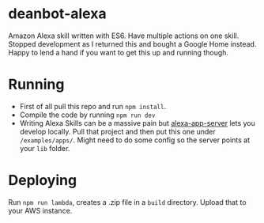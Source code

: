 # deanbot-alexa
Amazon Alexa skill written with ES6. Have multiple actions on one skill.
Stopped development as I returned this and bought a Google Home instead. Happy to lend a hand if you want to get this up and running though.

# Running
- First of all pull this repo and run `npm install`. 
- Compile the code by running `npm run dev`
- Writing Alexa Skills can be a massive pain but [alexa-app-server](https://github.com/matt-kruse/alexa-app-server) lets you develop locally. Pull that project and then put this one under `/examples/apps/`. Might need to do some config so the server points at your `lib` folder.

# Deploying
Run `npm run lambda`, creates a .zip file in a `build` directory. Upload that to your AWS instance.
